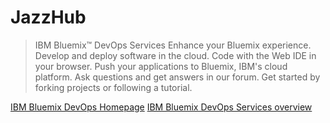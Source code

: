 # JazzHub

> IBM Bluemix™ DevOps Services Enhance your Bluemix experience.
Develop and deploy software in the cloud. Code with the Web IDE in your browser. Push your applications to Bluemix, IBM's cloud platform. Ask questions and get answers in our forum. Get started by forking projects or following a tutorial.

[IBM Bluemix DevOps Homepage](https://hub.jazz.net/)
[IBM Bluemix DevOps Services overview](https://hub.jazz.net/docs/overview/)